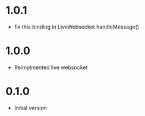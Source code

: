 # 1.0.1

* fix this binding in LiveWebsocket.handleMessage()

# 1.0.0

* Reimplmented live websocket

# 0.1.0

* Initial version